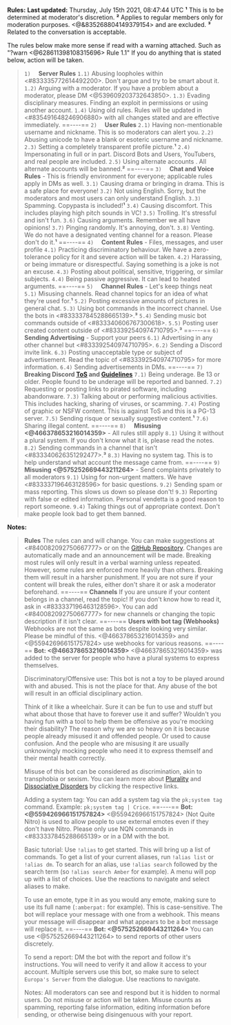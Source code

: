 **__Rules__:**
**Last updated:** Thursday, July 15th 2021, 08:47:44 UTC
**¹** This is to be determined at moderator's discretion.
**²** Applies to regular members only for moderation purposes. <@&835268804149379154> and  are excluded.
**³** Related to the conversation is acceptable.

The rules below make more sense if read with a warning attached. Such as "?warn <@628611398108315696> Rule 1.1"
If you do anything that is stated below, action will be taken.

> `1)  ` **Server Rules**
> `1.1)` Abusing loopholes within <#833335772614492200>. Don't argue and try to be smart about it.
> `1.2)` Arguing with a moderator. If you have a problem about a moderator, please DM <@539609203732643850>.
> `1.3)` Evading disciplinary measures. Finding an exploit in permissions or using another account.
> `1.4)` Using old rules. Rules will be updated in <#835491648246906880> with all changes stated and are effective immediately.
==----==
> `2)  ` **User Rules**
> `2.1)` Having non-mentionable username and nickname. This is so moderators can alert you.
> `2.2)` Abusing unicode to have a blank or esoteric username and nickname.
> `2.3)` Setting a completely transparent profile picture.**¹**
> `2.4)` Impersonating in full or in part. Discord Bots and Users, YouTubers, and real people are included.
> `2.5)` Using alternate accounts . All alternate accounts will be banned.**²**
==----==
> `3)  ` **Chat and Voice Rules** - This is friendly environment for everyone; applicable rules apply in DMs as well.
> `3.1)` Causing drama or bringing in drama. This is a safe place for everyone!
> `3.2)` Not using English. Sorry, but the moderators and most users can only understand English.
> `3.3)` Spamming. Copypasta is included!**¹**
> `3.4)` Causing discomfort. This includes playing high pitch sounds in VC!
> `3.5)` Trolling. It's stressful and isn't fun.
> `3.6)` Causing arguments. Remember we all have opinions!
> `3.7)` Pinging randomly. It's annoying, don't.
> `3.8)` Venting. We do not have a designated venting channel for a reason. Please don't do it.**¹**
==----==
> `4)  ` **Content Rules** - Files, messages, and user profile
> `4.1)` Practicing discriminatory behaviour. We have a zero-tolerance policy for it and severe action will be taken.
> `4.2)` Harassing, or being immature or disrespectful. Saying something is a joke is not an excuse.
> `4.3)` Posting about political, sensitive, triggering, or similar subjects.
> `4.4)` Being passive aggressive. It can lead to heated arguments.
==----==
> `5)  ` **Channel Rules** - Let's keep things neat
> `5.1)` Misusing channels. Read channel topics for an idea of what they're used for.**¹**
> `5.2)` Posting excessive amounts of pictures in general chat.
> `5.3)` Using bot commands in the incorrect channel. Use the bots in <#833337845288665139>.**³**
> `5.4)` Sending music bot commands outside of <#833340606767300618>.
> `5.5)` Posting user created content outside of <#833392540974710795>.**³**
==----==
> `6)  ` **Sending Advertising** - Support your peers
> `6.1)` Advertising in any other channel but <#833392540974710795>.
> `6.2)` Sending a Discord invite link.
> `6.3)` Posting unacceptable type or subject of advertisement. Read the topic of <#833392540974710795> for more information.
> `6.4)` Sending advertisements in DMs.
==----==
> `7)  ` **Breaking Discord [ToS](<https://discord.com/terms>) and [Guidelines](<https://discord.com/guidelines>)**
> `7.1)` Being underage. Be 13 or older. People found to be underage will be reported and banned.
> `7.2)` Requesting or posting links to pirated software, including abandonware.
> `7.3)` Talking about or performing malicious activities. This includes hacking, sharing of viruses, or scamming.
> `7.4)` Posting of graphic or NSFW content. This is against ToS and this is a PG-13 server.
> `7.5)` Sending risque or sexually suggestive content.**¹**
> `7.6)` Sharing illegal content.
==----==
> `8)  ` **Misusing <@466378653216014359>** - All rules still apply
> `8.1)` Using it without a plural system. If you don't know what it is, please read the notes.
> `8.2)` Sending commands in a channel that isn't <#833340626351292477>.**³**
> `8.3)` Having no system tag. This is to help understand what account the message came from.
==----==
> `9)  ` **Misusing <@575252669443211264>** - Send complaints privately to all moderators
> `9.1)` Using for non-urgent matters. We have <#833337196463128596> for basic questions.
> `9.2)` Sending spam or mass reporting. This slows us down so please don't!
> `9.3)` Reporting with false or edited information. Personal vendetta is a good reason to report someone.
> `9.4)` Taking things out of appropriate context. Don't make people look bad to get them banned.

**__Notes:__**
> **Rules**
> The rules can and will change. You can make suggestions at <#840082092750667777> or on the [GitHub Repository](<https://github.com/SophiaFoxyCoxy/Europa-Server-Rules>).
> Changes are automatically made and an announcement will be made.
> Breaking most rules will only result in a verbal warning unless repeated. However, some rules are enforced more heavily than others. Breaking them will result in a harsher punishment.
> If you are not sure if your content will break the rules, either don't share it or ask a moderator beforehand.
==----==
> **Channels**
> If you are unsure if your content belongs in a channel, read the topic! If you don't know how to read it, ask in <#833337196463128596>.
> You can add <#840082092750667777> for new channels or changing the topic description if it isn't clear.
==----==
> **Users with bot tag (Webhooks)**
> Webhooks are not the same as bots despite looking very similar. Please be mindful of this. <@466378653216014359> and <@559426966151757824> use webhooks for various reasons.
==----==
> **Bot: <@466378653216014359>**
> <@466378653216014359> was added to the server for people who have a plural systems to express themselves.
>
> Discriminatory/Offensive use:
> This bot is not a toy to be played around with and abused. This is not the place for that. Any abuse of the bot will result in an official disciplinary action.
>
> Think of it like a wheelchair. Sure it can be fun to use and stuff but what about those that have to forever use it and suffer? Wouldn't you having fun with a tool to help them be offensive as you're mocking their disability?
> The reason why we are so heavy on it is because people already misused it and offended people. Or used to cause confusion. And the people who are misusing it are usually unknowingly mocking people who need it to express themself and their mental health correctly.
>
> Misuse of this bot can be considered as discrimination, akin to transphobia or sexism.
> You can learn more about [Plurality](<https://pluralityresource.org/plurality-information/>) and [Dissociative Disorders](todo) by clicking the respective links.
>
> Adding a system tag:
> You can add a system tag via the `pk;system tag` command. Example: `pk;system tag | Crice`.
==----==
> **Bot: <@559426966151757824>**
> <@559426966151757824> (Not Quite Nitro) is used to allow people to use external emotes even if they don't have Nitro.
> Please only use NQN commands in <#833337845288665139> or in a DM with the bot.
>
> Basic tutorial:
> Use `!alias` to get started. This will bring up a list of commands.
> To get a list of your current aliases, run `!alias list` or `!alias dm`.
> To search for an alias, use `!alias search` followed by the search term (so `!alias search Amber` for example).
> A menu will pop up with a list of choices. Use the reactions to navigate and select aliases to make.
>
> To use an emote, type it in as you would any emote, making sure to use its full name (`:amberpat:` for example). This is case-sensitive.
> The bot will replace your message with one from a webhook. This means your message will disappear and what appears to be a bot message will replace it.
==----==
> **Bot: <@575252669443211264>**
> You can use <@575252669443211264> to send reports of other users discretely.
>
> To send a report:
> DM the bot with the report and follow it's instructions.
> You will need to verify it and allow it access to your account.
> Multiple servers use this bot, so make sure to select `Europa's Server` from the dialogue. Use reactions to navigate.
>
> Notes:
> All moderators can see and respond but it is hidden to normal users.
> Do not misuse or action will be taken.
> Misuse counts as spamming, reporting false information, editing information before sending, or otherwise being disingenuous with your report.
